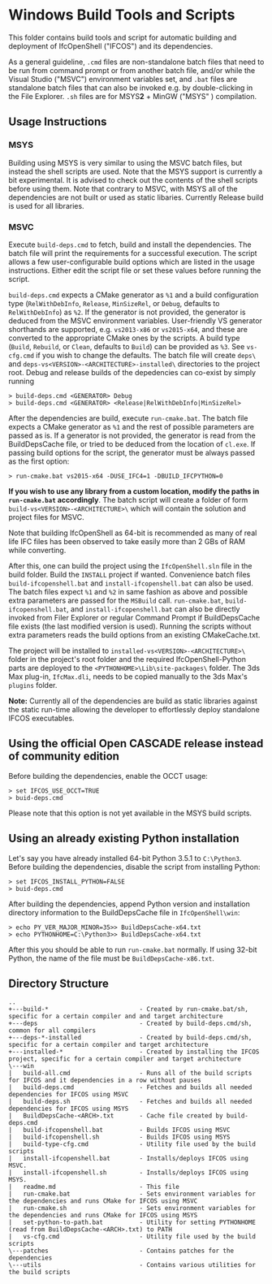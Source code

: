Windows Build Tools and Scripts
===============================
This folder contains build tools and script for automatic building and deployment of IfcOpenShell ("IFCOS")
and its dependencies.

As a general guideline, `.cmd` files are non-standalone batch files that need to be run from command prompt or from
another batch file, and/or while the Visual Studio ("MSVC") environment variables set, and `.bat` files are standalone batch
files that can also be invoked e.g. by double-clicking in the File Explorer. `.sh` files are for MSYS**2** + MinGW ("MSYS"
) compilation.

Usage Instructions
------------------
### MSYS

Building using MSYS is very similar to using the MSVC batch files, but instead the shell scripts
are used. Note that the MSYS support is currently a bit experimental. It is advised to check out the contents
of the shell scripts before using them. Note that contrary to MSVC, with MSYS all of the dependencies are not
built or used as static libaries. Currently Release build is used for all libraries.

### MSVC
Execute `build-deps.cmd` to fetch, build and install the dependencies. The batch file will print the requirements for
a successful execution. The script allows a few user-configurable build options which are listed in the usage
instructions. Either edit the script file or set these values before running the script.

`build-deps.cmd` expects a CMake generator as `%1` and a build configuration type (`RelWithDebInfo`, `Release`,
`MinSizeRel`, or `Debug`, defaults to `RelWithDebInfo`) as `%2`. If the generator is not provided, the generator is
deduced from the MSVC environment variables. User-friendly VS generator shorthands are supported, e.g.
`vs2013-x86` or `vs2015-x64`, and these are converted to the appropriate CMake ones by the scripts. A build type
(`Build`, `Rebuild`, or `Clean`, defaults to `Build`) can be provided as `%3`. See `vs-cfg.cmd` if you wish to change
the defaults. The batch file will create `deps\` and `deps-vs<VERSION>-<ARCHITECTURE>-installed\` directories to the
project root. Debug and release builds of the depedencies can co-exist by simply running
```
> build-deps.cmd <GENERATOR> Debug
> build-deps.cmd <GENERATOR> <Release|RelWithDebInfo|MinSizeRel>
```

After the dependencies are build, execute `run-cmake.bat`. The batch file expects a CMake generator as `%1` and the
rest of possible parameters are passed as is. If a generator is not provided, the generator is read from the
BuildDepsCache file, or tried to be deduced from the location of `cl.exe`. If passing build options for the script,
the generator must be always passed as the first option:
```
> run-cmake.bat vs2015-x64 -DUSE_IFC4=1 -DBUILD_IFCPYTHON=0
```

**If you wish to use any library from a custom location, modify the paths in `run-cmake.bat` accordingly**. The batch
script will create a folder of form `build-vs<VERSION>-<ARCHITECTURE>\` which will contain the solution and project
files for MSVC.

Note that building IfcOpenShell as 64-bit is recommended as many of real life IFC files has been observed to take
easily more than 2 GBs of RAM while converting.

After this, one can build the project using the `IfcOpenShell.sln` file in the build folder. Build the `INSTALL` project
if wanted. Convenience batch files `build-ifcopenshell.bat` and `install-ifcopenshell.bat` can also be used. The batch
files expect `%1` and `%2` in same fashion as above and possible extra parameters are passed for the `MSBuild` call.
`run-cmake.bat`, `build-ifcopenshell.bat`, and `install-ifcopenshell.bat` can also be directly invoked from Filer Explorer
or regular Command Prompt if BuildDepsCache file exists (the last modified version is used). Running the scripts without extra
parameters reads the build options from an existing CMakeCache.txt.

The project will be installed to `installed-vs<VERSION>-<ARCHITECTURE>\` folder in the project's root folder and the
required IfcOpenShell-Python parts are deployed to the `<PYTHONHOME>\Lib\site-packages\` folder. The 3ds Max plug-in,
`IfcMax.dli`, needs to be copied manually to the 3ds Max's `plugins` folder.

**Note:** Currently all of the dependencies are build as static libraries against the static run-time allowing the
developer to effortlessly deploy standalone IFCOS executables.

Using the official Open CASCADE release instead of community edition
---------------------------------------------
Before building the dependencies, enable the OCCT usage:
```
> set IFCOS_USE_OCCT=TRUE
> buid-deps.cmd
```

Please note that this option is not yet available in the MSYS build scripts.

Using an already existing Python installation
---------------------------------------------

Let's say you have already installed 64-bit Python 3.5.1 to `C:\Python3`.
Before building the dependencies, disable the script from installing Python:
```
> set IFCOS_INSTALL_PYTHON=FALSE
> buid-deps.cmd
```

After building the dependencies, append Python version and installation directory information to the BuildDepsCache file
in `IfcOpenShell\win`:
```
> echo PY_VER_MAJOR_MINOR=35>> BuildDepsCache-x64.txt
> echo PYTHONHOME=C:\Python3>> BuildDepsCache-x64.txt
```

After this you should be able to run `run-cmake.bat` normally. If using 32-bit Python, the name of the file must be
`BuildDepsCache-x86.txt`.

Directory Structure
------------------
```
..
+---build-*                         - Created by run-cmake.bat/sh, specific for a certain compiler and and target architecture
+---deps                            - Created by build-deps.cmd/sh, common for all compilers
+---deps-*-installed                - Created by build-deps.cmd/sh, specific for a certain compiler and target architecture
+---installed-*                     - Created by installing the IFCOS project, specific for a certain compiler and target architecture
\---win
|   build-all.cmd                   - Runs all of the build scripts for IFCOS and it dependencies in a row without pauses
|   build-deps.cmd                  - Fetches and builds all needed dependencies for IFCOS using MSVC
|   build-deps.sh                   - Fetches and builds all needed dependencies for IFCOS using MSYS
|   BuildDepsCache-<ARCH>.txt       - Cache file created by build-deps.cmd
|   build-ifcopenshell.bat          - Builds IFCOS using MSVC
|   build-ifcopenshell.sh           - Builds IFCOS using MSYS
|   build-type-cfg.cmd              - Utility file used by the build scripts
|   install-ifcopenshell.bat        - Installs/deploys IFCOS using MSVC.
|   install-ifcopenshell.sh         - Installs/deploys IFCOS using MSYS.
|   readme.md                       - This file
|   run-cmake.bat                   - Sets environment variables for the dependencies and runs CMake for IFCOS using MSVC
|   run-cmake.sh                    - Sets environment variables for the dependencies and runs CMake for IFCOS using MSYS
|   set-python-to-path.bat          - Utility for setting PYTHONHOME (read from BuildDepsCache-<ARCH>.txt) to PATH
|   vs-cfg.cmd                      - Utility file used by the build scripts
\---patches                         - Contains patches for the dependencies
\---utils                           - Contains various utilities for the build scripts
```
